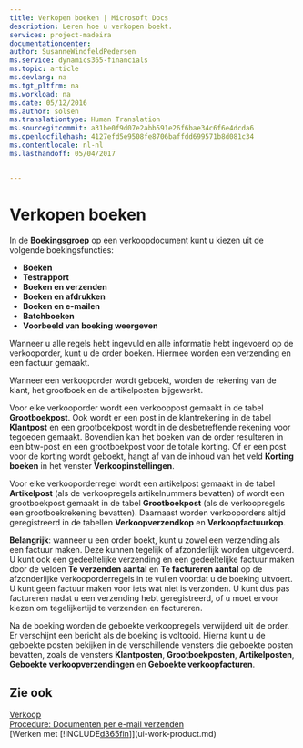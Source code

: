 ```yaml
---
title: Verkopen boeken | Microsoft Docs
description: Leren hoe u verkopen boekt.
services: project-madeira
documentationcenter: 
author: SusanneWindfeldPedersen
ms.service: dynamics365-financials
ms.topic: article
ms.devlang: na
ms.tgt_pltfrm: na
ms.workload: na
ms.date: 05/12/2016
ms.author: solsen
ms.translationtype: Human Translation
ms.sourcegitcommit: a31be0f9d07e2abb591e26f6bae34c6f6e4dcda6
ms.openlocfilehash: 4127efd5e9508fe8706baffdd699571b8d081c34
ms.contentlocale: nl-nl
ms.lasthandoff: 05/04/2017


---
```

# <a name="posting-sales"></a>Verkopen boeken
In de **Boekingsgroep** op een verkoopdocument kunt u kiezen uit de volgende boekingsfuncties:

* **Boeken**
* **Testrapport**
* **Boeken en verzenden**
* **Boeken en afdrukken**
* **Boeken en e-mailen**
* **Batchboeken**
* **Voorbeeld van boeking weergeven**

Wanneer u alle regels hebt ingevuld en alle informatie hebt ingevoerd op de verkooporder, kunt u de order boeken. Hiermee worden een verzending en een factuur gemaakt.

Wanneer een verkooporder wordt geboekt, worden de rekening van de klant, het grootboek en de artikelposten bijgewerkt.

Voor elke verkooporder wordt een verkooppost gemaakt in de tabel **Grootboekpost**. Ook wordt er een post in de klantrekening in de tabel **Klantpost** en een grootboekpost wordt in de desbetreffende rekening voor tegoeden gemaakt. Bovendien kan het boeken van de order resulteren in een btw-post en een grootboekpost voor de totale korting. Of er een post voor de korting wordt geboekt, hangt af van de inhoud van het veld **Korting boeken** in het venster **Verkoopinstellingen**.

Voor elke verkooporderregel wordt een artikelpost gemaakt in de tabel **Artikelpost** (als de verkoopregels artikelnummers bevatten) of wordt een grootboekpost gemaakt in de tabel **Grootboekpost** (als de verkoopregels een grootboekrekening bevatten). Daarnaast worden verkooporders altijd geregistreerd in de tabellen **Verkoopverzendkop** en **Verkoopfactuurkop**.

**Belangrijk**: wanneer u een order boekt, kunt u zowel een verzending als een factuur maken. Deze kunnen tegelijk of afzonderlijk worden uitgevoerd. U kunt ook een gedeeltelijke verzending en een gedeeltelijke factuur maken door de velden **Te verzenden aantal** en **Te factureren aantal** op de afzonderlijke verkooporderregels in te vullen voordat u de boeking uitvoert. U kunt geen factuur maken voor iets wat niet is verzonden. U kunt dus pas factureren nadat u een verzending hebt geregistreerd, of u moet ervoor kiezen om tegelijkertijd te verzenden en factureren.

Na de boeking worden de geboekte verkoopregels verwijderd uit de order. Er verschijnt een bericht als de boeking is voltooid. Hierna kunt u de geboekte posten bekijken in de verschillende vensters die geboekte posten bevatten, zoals de vensters **Klantposten**, **Grootboekposten**, **Artikelposten**, **Geboekte verkoopverzendingen** en **Geboekte verkoopfacturen**.

## <a name="see-also"></a>Zie ook
[Verkoop](sales-manage-sales.md)  
[Procedure: Documenten per e-mail verzenden](ui-how-send-documents-email.md)  
[Werken met [!INCLUDE[d365fin](includes/d365fin_md.md)]](ui-work-product.md)


